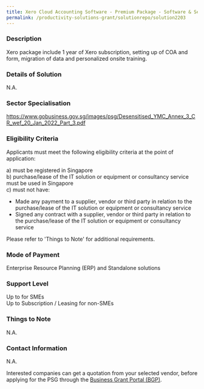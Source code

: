 ```yaml
---
title: Xero Cloud Accounting Software - Premium Package - Software & Setup
permalink: /productivity-solutions-grant/solutionrepo/solution2203
---
```


### Description

Xero package include 1 year of Xero subscription, setting up of COA and form, migration of data and personalized onsite training.

### Details of Solution

N.A.

### Sector Specialisation

https://www.gobusiness.gov.sg/images/psg/Desensitised_YMC_Annex_3_CR_wef_20_Jan_2022_Part_3.pdf

### Eligibility Criteria

Applicants must meet the following eligibility criteria at the point of application:

a) must be registered in Singapore <br>
b) purchase/lease of the IT solution or equipment or consultancy service must be used in Singapore <br>
c) must not have:
- Made any payment to a supplier, vendor or third party in relation to the purchase/lease of the IT solution or equipment or consultancy service
- Signed any contract with a supplier, vendor or third party in relation to the purchase/lease of the IT solution or equipment or consultancy service

Please refer to 'Things to Note' for additional requirements.

### Mode of Payment
Enterprise Resource Planning (ERP) and Standalone solutions

### Support Level
Up to  for SMEs <br>
Up to Subscription / Leasing for non-SMEs

### Things to Note
N.A.

### Contact Information
N.A.

Interested companies can get a quotation from your selected vendor, before applying for the PSG through the <a target='_blank' rel='noopener' href='https://www.businessgrants.gov.sg/'>Business Grant Portal (BGP)</a>.
